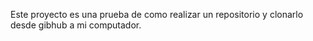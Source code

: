 Este proyecto es una prueba de como realizar un repositorio y clonarlo desde gibhub a mi computador.